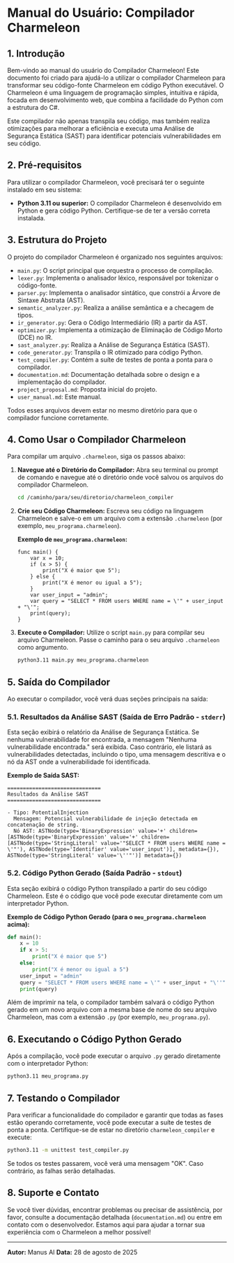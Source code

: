 # Manual do Usuário: Compilador Charmeleon

## 1. Introdução

Bem-vindo ao manual do usuário do Compilador Charmeleon! Este documento foi criado para ajudá-lo a utilizar o compilador Charmeleon para transformar seu código-fonte Charmeleon em código Python executável. O Charmeleon é uma linguagem de programação simples, intuitiva e rápida, focada em desenvolvimento web, que combina a facilidade do Python com a estrutura do C#.

Este compilador não apenas transpila seu código, mas também realiza otimizações para melhorar a eficiência e executa uma Análise de Segurança Estática (SAST) para identificar potenciais vulnerabilidades em seu código.

## 2. Pré-requisitos

Para utilizar o compilador Charmeleon, você precisará ter o seguinte instalado em seu sistema:

*   **Python 3.11 ou superior:** O compilador Charmeleon é desenvolvido em Python e gera código Python. Certifique-se de ter a versão correta instalada.

## 3. Estrutura do Projeto

O projeto do compilador Charmeleon é organizado nos seguintes arquivos:

*   `main.py`: O script principal que orquestra o processo de compilação.
*   `lexer.py`: Implementa o analisador léxico, responsável por tokenizar o código-fonte.
*   `parser.py`: Implementa o analisador sintático, que constrói a Árvore de Sintaxe Abstrata (AST).
*   `semantic_analyzer.py`: Realiza a análise semântica e a checagem de tipos.
*   `ir_generator.py`: Gera o Código Intermediário (IR) a partir da AST.
*   `optimizer.py`: Implementa a otimização de Eliminação de Código Morto (DCE) no IR.
*   `sast_analyzer.py`: Realiza a Análise de Segurança Estática (SAST).
*   `code_generator.py`: Transpila o IR otimizado para código Python.
*   `test_compiler.py`: Contém a suíte de testes de ponta a ponta para o compilador.
*   `documentation.md`: Documentação detalhada sobre o design e a implementação do compilador.
*   `project_proposal.md`: Proposta inicial do projeto.
*   `user_manual.md`: Este manual.

Todos esses arquivos devem estar no mesmo diretório para que o compilador funcione corretamente.

## 4. Como Usar o Compilador Charmeleon

Para compilar um arquivo `.charmeleon`, siga os passos abaixo:

1.  **Navegue até o Diretório do Compilador:** Abra seu terminal ou prompt de comando e navegue até o diretório onde você salvou os arquivos do compilador Charmeleon.

    ```bash
    cd /caminho/para/seu/diretorio/charmeleon_compiler
    ```

2.  **Crie seu Código Charmeleon:** Escreva seu código na linguagem Charmeleon e salve-o em um arquivo com a extensão `.charmeleon` (por exemplo, `meu_programa.charmeleon`).

    **Exemplo de `meu_programa.charmeleon`:**
    ```charmeleon
    func main() {
        var x = 10;
        if (x > 5) {
            print("X é maior que 5");
        } else {
            print("X é menor ou igual a 5");
        }
        var user_input = "admin";
        var query = "SELECT * FROM users WHERE name = \'" + user_input + "\'";
        print(query);
    }
    ```

3.  **Execute o Compilador:** Utilize o script `main.py` para compilar seu arquivo Charmeleon. Passe o caminho para o seu arquivo `.charmeleon` como argumento.

    ```bash
    python3.11 main.py meu_programa.charmeleon
    ```

## 5. Saída do Compilador

Ao executar o compilador, você verá duas seções principais na saída:

### 5.1. Resultados da Análise SAST (Saída de Erro Padrão - `stderr`)

Esta seção exibirá o relatório da Análise de Segurança Estática. Se nenhuma vulnerabilidade for encontrada, a mensagem "Nenhuma vulnerabilidade encontrada." será exibida. Caso contrário, ele listará as vulnerabilidades detectadas, incluindo o tipo, uma mensagem descritiva e o nó da AST onde a vulnerabilidade foi identificada.

**Exemplo de Saída SAST:**

```
==============================
Resultados da Análise SAST
==============================

- Tipo: PotentialInjection
  Mensagem: Potencial vulnerabilidade de injeção detectada em concatenação de string.
  Nó AST: ASTNode(type='BinaryExpression' value='+' children=[ASTNode(type='BinaryExpression' value='+' children=[ASTNode(type='StringLiteral' value='"SELECT * FROM users WHERE name = \'"'), ASTNode(type='Identifier' value='user_input')], metadata={}), ASTNode(type='StringLiteral' value='\''"')] metadata={})
```

### 5.2. Código Python Gerado (Saída Padrão - `stdout`)

Esta seção exibirá o código Python transpilado a partir do seu código Charmeleon. Este é o código que você pode executar diretamente com um interpretador Python.

**Exemplo de Código Python Gerado (para o `meu_programa.charmeleon` acima):**

```python
def main():
    x = 10
    if x > 5:
        print("X é maior que 5")
    else:
        print("X é menor ou igual a 5")
    user_input = "admin"
    query = "SELECT * FROM users WHERE name = \'" + user_input + "\''"
    print(query)

```

Além de imprimir na tela, o compilador também salvará o código Python gerado em um novo arquivo com a mesma base de nome do seu arquivo Charmeleon, mas com a extensão `.py` (por exemplo, `meu_programa.py`).

## 6. Executando o Código Python Gerado

Após a compilação, você pode executar o arquivo `.py` gerado diretamente com o interpretador Python:

```bash
python3.11 meu_programa.py
```

## 7. Testando o Compilador

Para verificar a funcionalidade do compilador e garantir que todas as fases estão operando corretamente, você pode executar a suíte de testes de ponta a ponta. Certifique-se de estar no diretório `charmeleon_compiler` e execute:

```bash
python3.11 -m unittest test_compiler.py
```

Se todos os testes passarem, você verá uma mensagem "OK". Caso contrário, as falhas serão detalhadas.

## 8. Suporte e Contato

Se você tiver dúvidas, encontrar problemas ou precisar de assistência, por favor, consulte a documentação detalhada (`documentation.md`) ou entre em contato com o desenvolvedor. Estamos aqui para ajudar a tornar sua experiência com o Charmeleon a melhor possível!

--- 

**Autor:** Manus AI
**Data:** 28 de agosto de 2025


